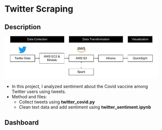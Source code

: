 # Twitter Scraping
## Description 
![Project](https://github.com/joonkimresearch/twitter_scraping_project/blob/main/project.jpg)
* In this project, I analyzed sentiment about the Covid vaccine among Twitter users using tweets. 
* Method and files:
  - Collect tweets using **twitter_covid.py**
  - Clean text data and add sentiment using **twitter_sentiment.ipynb**   

## Dashboard
